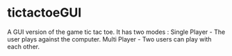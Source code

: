 # tictactoeGUI
A GUI version of the game tic tac toe.
It has two modes :
  Single Player - The user plays against the computer.
  Multi Player - Two users can play with each other.
